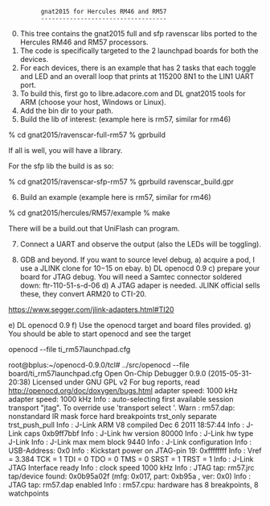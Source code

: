              gnat2015 for Hercules RM46 and RM57
             -----------------------------------

0) This tree contains the gnat2015 full and sfp ravenscar libs ported
to the Hercules RM46 and RM57 processors.
1) The code is specifically targeted to the 2 launchpad boards for
both the devices.
2) For each devices, there is an example that has 2 tasks that each
toggle and LED and an overall loop that prints at 115200 8N1 to the
LIN1 UART port.
3) To build this, first go to libre.adacore.com and DL gnat2015 tools
for ARM (choose your host, Windows or Linux).
4) Add the bin dir to your path.
5) Build the lib of interest: (example here is rm57, similar for rm46)

% cd gnat2015/ravenscar-full-rm57
% gprbuild

If all is well, you will have a library.

For the sfp lib the build is as so:

% cd gnat2015/ravenscar-sfp-rm57
% gprbuild ravenscar_build.gpr

6) Build an example (example here is rm57, similar for rm46)

% cd gnat2015/hercules/RM57/example
% make

There will be a build.out that UniFlash can program.

7) Connect a UART and observe the output (also the LEDs will be
toggling).

8) GDB and beyond.
If you want to source level debug, 
a) acquire a pod, I use a JLINK clone for $10-$15 on ebay. 
b) DL openocd 0.9 
c) prepare your board for JTAG debug. You will need a Samtec
connector soldered down:
ftr-110-51-s-d-06
d) A JTAG adaper is needed. JLINK official sells these, they
convert ARM20 to CTI-20.

https://www.segger.com/jlink-adapters.html#TI20

e) DL openocd 0.9
f) Use the openocd target and board files provided.
g) You should be able to start openocd and see the target

openocd --file ti_rm57launchpad.cfg

root@bplus:~/openocd-0.9.0/tcl# ../src/openocd --file
board/ti_rm57launchpad.cfg
Open On-Chip Debugger 0.9.0 (2015-05-31-20:38)
Licensed under GNU GPL v2
For bug reports, read
        http://openocd.org/doc/doxygen/bugs.html
adapter speed: 1000 kHz
adapter speed: 1000 kHz
Info : auto-selecting first available session transport "jtag". To
override use       'transport select <transport>'.
Warn : rm57.dap: nonstandard IR mask
force hard breakpoints
trst_only separate trst_push_pull
Info : J-Link ARM V8 compiled Dec  6 2011 18:57:44
Info : J-Link caps 0xb9ff7bbf
Info : J-Link hw version 80000
Info : J-Link hw type J-Link
Info : J-Link max mem block 9440
Info : J-Link configuration
Info : USB-Address: 0x0
Info : Kickstart power on JTAG-pin 19: 0xffffffff
Info : Vref = 3.384 TCK = 1 TDI = 0 TDO = 0 TMS = 0 SRST = 1 TRST = 1
Info : J-Link JTAG Interface ready
Info : clock speed 1000 kHz
Info : JTAG tap: rm57.jrc tap/device found: 0x0b95a02f (mfg: 0x017,
part: 0xb95a      , ver: 0x0)
Info : JTAG tap: rm57.dap enabled
Info : rm57.cpu: hardware has 8 breakpoints, 8 watchpoints




